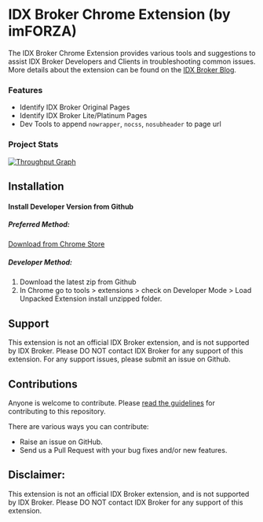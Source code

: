 # IDX Broker Chrome Extension (by imFORZA)

The IDX Broker Chrome Extension provides various tools and suggestions to assist IDX Broker Developers and Clients in troubleshooting common issues. More details about the extension can be found on the [IDX Broker Blog](http://blog.idxbroker.com/imforzas-chrome-extension-makes-it-easier-for-developers-to-troubleshoot/).

### Features
* Identify IDX Broker Original Pages
* Identify IDX Broker Lite/Platinum Pages
* Dev Tools to append `nowrapper`, `nocss`, `nosubheader` to page url

### Project Stats

[![Throughput Graph](https://graphs.waffle.io/imFORZA/idxbroker-chrome/throughput.svg)](https://waffle.io/imFORZA/idxbroker-chrome/metrics/throughput)

## Installation

#### Install Developer Version from Github

##### Preferred Method:

[Download from Chrome Store](https://chrome.google.com/webstore/detail/idx-broker-developer-tool/jhbjpgeadnkpelpjgpgkghpmpfddhdjn?hl=en-US)

##### Developer Method:

1. Download the latest zip from Github
2. In Chrome go to tools > extensions > check on Developer Mode > Load Unpacked Extension install unzipped folder.

## Support

This extension is not an official IDX Broker extension, and is not supported by IDX Broker. Please DO NOT contact IDX Broker for any support of this extension. For any support issues, please submit an issue on Github.

## Contributions

Anyone is welcome to contribute. Please [read the guidelines](https://github.com/blog/1184-contributing-guidelines) for contributing to this repository.

There are various ways you can contribute:

* Raise an issue on GitHub.
* Send us a Pull Request with your bug fixes and/or new features.

## Disclaimer:
This extension is not an official IDX Broker extension, and is not supported by IDX Broker. Please DO NOT contact IDX Broker for any support of this extension.




